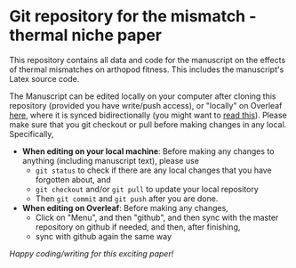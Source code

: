 # Git repository for the mismatch - thermal niche paper

This repository contains all data and code for the manuscript on the effects of thermal mismatches on arthopod fitness. This includes the manuscript's Latex source code. 

The Manuscript can be edited locally on your computer after cloning this repository (provided you have write/push access), or "locally" on Overleaf [here](https://www.overleaf.com/project/5cd07a4680045054bb2c9b90), where it is synced bidirectionally (you might want to [read this](https://www.overleaf.com/learn/how-to/Using_Git_and_GitHub#Synchronizing_with_GitHub)). Please make sure that you git checkout or pull before making changes in any local. Specifically, 

* **When editing on your local machine**: Before making any changes to anything (including manuscript text), please use 
   * `git status` to check if there are any local changes that you have forgotten about, and  
   * `git checkout`  and/or `git pull` to update your local repository
   * Then `git commit` and `git push` after you are done. 
* **When editing on Overleaf**: Before making any changes,
  * Click on "Menu", and then "github", and then sync with the master repository on github if needed, and then, after finishing,
  * sync with github again the same way 

*Happy coding/writing for this exciting paper!*
